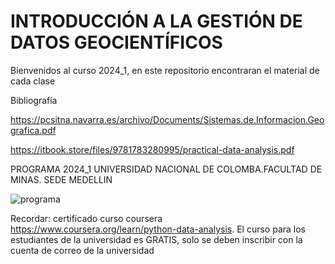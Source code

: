 # INTRODUCCIÓN A LA GESTIÓN DE DATOS GEOCIENTÍFICOS
Bienvenidos al curso 2024_1, en este repositorio encontraran el material de cada clase

Bibliografía

https://pcsitna.navarra.es/archivo/Documents/Sistemas.de.Informacion.Geografica.pdf

https://itbook.store/files/9781783280995/practical-data-analysis.pdf

PROGRAMA 2024_1
UNIVERSIDAD NACIONAL DE COLOMBA.FACULTAD DE MINAS. SEDE MEDELLIN

![programa](https://github.com/LuisaFdaGomez/INTRODUCCION-A-LA-GESTION-DE-DATOS-GEOCIENTIFICOS/assets/66097296/7951d019-2a28-4258-a5fc-72ddc0b9808b)

Recordar: certificado curso coursera https://www.coursera.org/learn/python-data-analysis.
El curso para los estudiantes de la universidad es GRATIS, solo se deben inscribir con la cuenta de correo de la universidad


